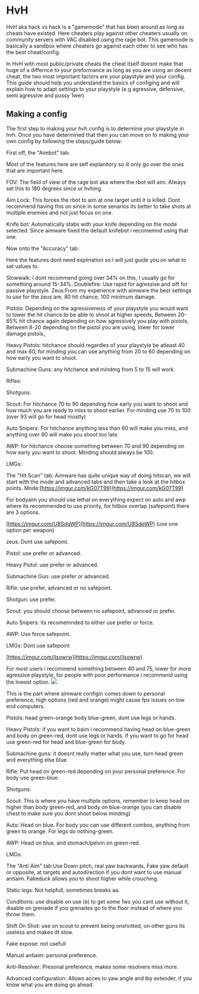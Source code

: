 # HvH

HvH aka hack vs hack is a "gamemode" that has been around as long as cheats have existed. Here cheaters play against other cheaters usually on community servers with VAC disabled using the rage bot. This gamemode is basically a sandbox where cheaters go against each other to see who has the best cheat/config.

In HvH with most public/private cheats the cheat itself doesnt make that huge of a differnce to your preformance as long as you are using an decent cheat, the two most important factors are your playstyle and your config. This guide should help you understand the basics of configing and will explain how to adapt settings to your playstyle \(e.g agressive, defensive, semi agressive and pussy 1wer\)

## Making a config

The first step to making your hvh config is to determine your playstyle in hvh. Once you have determined that then you can move on to making your own config by following the steps/guide below:

First off, the "Aimbot" tab:

Most of the features here are self explanitory so ill only go over the ones that are important here.

FOV: The field of view of the rage bot aka where the rbot will aim. Always set this to 180 degrees since ur hvhing.

Aim Lock: This forces the rbot to aim at one target until it is killed. Dont recommend having this on since in some senarios its better to take shots at multiple enemies and not just focus on one.

Knife bot: Automatically stabs with your knife depending on the mode selected. Since aimware fixed the default knifebot i recomemnd using that one.

Now onto the "Accuracy" tab:

Here the features dont need explination so I will just guide you on what to set values to.

Slowwalk: I dont recommend going over 34% on this, I usually go for something around 15-34%. Doublefire: Use rapid for agressive and sift for passive playstyle. Zeus:From my experience with aimware the best settings to use for the zeus are, 80 hit chance, 100 minimum damage.

Pistols: Depending on the agressiveness of your playstyle you would want to lower the hit chance to be able to shoot at higher speeds, Between 20-65% hit chance again depending on how agressively you play with pistols, Between 8-20 depending on the pistol you are using, lower for lower damage pistols,

Heavy Pistols: hitchance should regardles of your playstyle be atleast 40 and max 60, for mindmg you can use anything from 20 to 60 depending on how early you want to shoot.

Submachine Guns: any hitchance and mindmg from 5 to 15 will work.

Rifles:

Shotguns:

Scout: For hitchance 70 to 90 depending how early you want to shoot and how much you are ready to miss to shoot earlier. For mindmg use 70 to 100 \(over 93 will go for head mostly\)

Auto Snipers: For hitchance anything less than 60 will make you miss, and anything over 80 will make you shoot too late.

AWP: for hitchance choose something between 70 and 90 depending on how early you want to shoot. Mindmg should always be 100.

LMGs:

The "Hit Scan" tab: Aimware has quite unique way of doing hitscan, we will start with the mode and advanced tabs and then take a look at the hitbox points. Mode:[https://imgur.com/kG07T99](https://imgur.com/kG07T99)

For bodyaim you should use lethal on everything expect on auto and awp where its recommended to use priority, for hitbox overlap \(safepoint\) there are 3 options.

[https://imgur.com/U8SdqWP](https://imgur.com/U8SdqWP) \(use one option per weapon\)

zeus: Dont use safepoint.

Pistol: use prefer or advanced.

Heavy Pistol: use prefer or advanced.

Submachine Gun: use prefer or advanced.

Rifle: use prefer, advanced or no safepoint.

Shotgun: use prefer.

Scout: you should choose between no safepoint, advanced or prefer.

Auto Snipers: its recomemnded to either use prefer or force.

AWP: Use force safepoint.

LMGs: Dont use safepoint

[https://imgur.com/jlsowrw](https://imgur.com/jlsowrw)

For most users i recommend something between 40 and 75, lower for more agressive playstyle, for people with poor performance i recommend using the lowest option. ![](https://imgur.com/zZIboDs)

This is the part where aimware configin comes down to personal preference, high options \(red and orange\) might cause fps issues on low end computers.

Pistols: head green-orange body blue-green, dont use legs or hands.

Heavy Pistols: if you want to baim i recommend having head on blue-green and body on green-red, dont use legs or hands. If you want to go for head use green-red for head and blue-green for body.

Submachine guns: it doesnt really matter what you use, turn head green and everything else blue.

Rifle: Put head on green-red depending on your personal preference. For body use green-blue.

Shotguns:

Scout: This is where you have multiple options, remember to keep head on higher than body green-red, and body on blue-orange \(you can disable chest to make sure you dont shoot below mindmg\)

Auto: Head on blue. For body you can use different combos, anything from green to orange. For legs do nothing-green.

AWP: Head on blue, and stomach/pelvin on green-red.

LMGs:

The "Anti Aim" tab:Use Down pitch, real yaw backwards, Fake yaw default or opposite, at targets and autodirection if you dont want to use manual antiaim. Fakeduck allows you to shoot higher while crouching.

Static legs: Not helpfull, sometimes breaks aa.

Conditions: use disable on use \(e\) to get some 1ws you cant use without it, disable on grenade if you grenades go to the floor instead of where you throw them.

Shift On Shot: use on scout to prevent being onshotted, on other guns its useless and makes dt slow.

Fake expose: not usefull

Manual antiaim: personal preference.

Anti-Resolver: Presonal preference, makes some resolvers miss more.

Advanced configuration: Allows acces to yaw angle and lby extender, if you know what you are doing go ahead.

